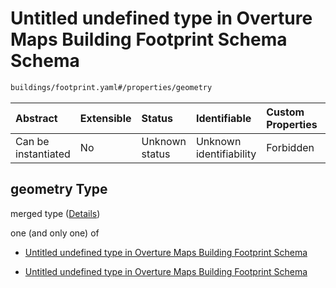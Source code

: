 # Untitled undefined type in Overture Maps Building Footprint Schema Schema

```txt
buildings/footprint.yaml#/properties/geometry
```



| Abstract            | Extensible | Status         | Identifiable            | Custom Properties | Additional Properties | Access Restrictions | Defined In                                                                                                     |
| :------------------ | :--------- | :------------- | :---------------------- | :---------------- | :-------------------- | :------------------ | :------------------------------------------------------------------------------------------------------------- |
| Can be instantiated | No         | Unknown status | Unknown identifiability | Forbidden         | Allowed               | none                | [footprint.yaml\*](../../../../../../../tmp/jsonschema/schema/buildings/footprint.yaml "open original schema") |

## geometry Type

merged type ([Details](footprint-properties-geometry.md))

one (and only one) of

*   [Untitled undefined type in Overture Maps Building Footprint Schema](footprint-properties-geometry-oneof-0.md "check type definition")

*   [Untitled undefined type in Overture Maps Building Footprint Schema](footprint-properties-geometry-oneof-1.md "check type definition")
